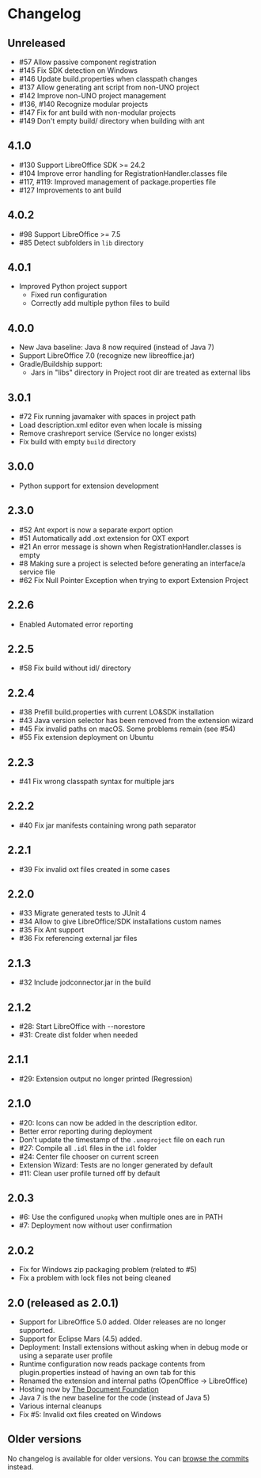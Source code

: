 # Changelog

## Unreleased
* #57 Allow passive component registration
* #145 Fix SDK detection on Windows
* #146 Update build.properties when classpath changes
* #137 Allow generating ant script from non-UNO project
* #142 Improve non-UNO project management
* #136, #140 Recognize modular projects
* #147 Fix for ant build with non-modular projects
* #149 Don't empty build/ directory when building with ant

## 4.1.0
* #130 Support LibreOffice SDK >= 24.2
* #104 Improve error handling for RegistrationHandler.classes file
* #117, #119: Improved management of package.properties file
* #127 Improvements to ant build

## 4.0.2
* #98 Support LibreOffice >= 7.5
* #85 Detect subfolders in `lib` directory

## 4.0.1
* Improved Python project support
  * Fixed run configuration
  * Correctly add multiple python files to build

## 4.0.0
* New Java baseline: Java 8 now required (instead of Java 7)
* Support LibreOffice 7.0 (recognize new libreoffice.jar)
* Gradle/Buildship support:
  * Jars in "libs" directory in Project root dir are treated as external libs

## 3.0.1
* #72 Fix running javamaker with spaces in project path
* Load description.xml editor even when locale is missing
* Remove crashreport service (Service no longer exists)
* Fix build with empty `build` directory

## 3.0.0
* Python support for extension development

## 2.3.0
* #52 Ant export is now a separate export option
* #51 Automatically add .oxt extension for OXT export
* #21 An error message is shown when RegistrationHandler.classes is empty
* #8 Making sure a project is selected before generating an interface/a service file
* #62 Fix Null Pointer Exception when trying to export Extension Project

## 2.2.6
* Enabled Automated error reporting

## 2.2.5
* #58 Fix build without idl/ directory

## 2.2.4
* #38 Prefill build.properties with current LO&SDK installation
* #43 Java version selector has been removed from the extension wizard
* #45 Fix invalid paths on macOS. Some problems remain (see #54)
* #55 Fix extension deployment on Ubuntu

## 2.2.3
* #41 Fix wrong classpath syntax for multiple jars

## 2.2.2
* #40 Fix jar manifests containing wrong path separator

## 2.2.1
* #39 Fix invalid oxt files created in some cases

## 2.2.0
* #33 Migrate generated tests to JUnit 4
* #34 Allow to give LibreOffice/SDK installations custom names
* #35 Fix Ant support
* #36 Fix referencing external jar files

## 2.1.3
* #32 Include jodconnector.jar in the build

## 2.1.2
* #28: Start LibreOffice with --norestore
* #31: Create dist folder when needed

## 2.1.1
* #29: Extension output no longer printed (Regression)

## 2.1.0
* #20: Icons can now be added in the description editor.
* Better error reporting during deployment
* Don't update the timestamp of the `.unoproject` file on each run
* #27: Compile all `.idl` files in the `idl` folder
* #24: Center file chooser on current screen
* Extension Wizard: Tests are no longer generated by default
* #11: Clean user profile turned off by default

## 2.0.3
* #6: Use the configured `unopkg` when multiple ones are in PATH
* #7: Deployment now without user confirmation

## 2.0.2
* Fix for Windows zip packaging problem (related to #5)
* Fix a problem with lock files not being cleaned

## 2.0 (released as 2.0.1)

* Support for LibreOffice 5.0 added. Older releases are no longer supported.
* Support for Eclipse Mars (4.5) added.
* Deployment: Install extensions without asking when in debug mode or using a separate user profile
* Runtime configuration now reads package contents from plugin.properties instead of having an own tab for this
* Renamed the extension and internal paths (OpenOffice -> LibreOffice)
* Hosting now by [The Document Foundation](http://www.documentfoundation.org/)
* Java 7 is the new baseline for the code (instead of Java 5)
* Various internal cleanups
* Fix #5: Invalid oxt files created on Windows

## Older versions

No changelog is available for older versions. You can [browse the commits](https://github.com/LibreOffice/loeclipse/commits/master) instead.
